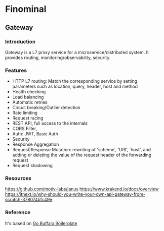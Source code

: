 # Finominal

## Gateway

### Introduction
Gateway is a L7 proxy service for a microservice/distributed system. It provides routing, monitoring/observability, security. 

### Features
- HTTP L7 routing: Match the corresponding service by setting parameters such as location, query, header, host and method
- Health checking
- Load balancing
- Automatic retries
- Circuit breaking/Outlier detection
- Rate limiting 
- Request racing
- REST API, full access to the internals
- CORS Filter,
- Auth: JWT, Basic Auth
- Security
- Response Aggregation
- Request|Response Mutation: rewriting of 'scheme', 'URI', 'host', and adding or deleting the value of the request header of the forwarding request
- Request shadowing

### Resources
https://github.com/motiv-labs/janus
https://www.krakend.io/docs/overview
https://itnext.io/why-should-you-write-your-own-api-gateway-from-scratch-378074bfc49e

### Reference
It's based on [Go Buffalo Boilerplate](https://github.com/chsqur/boilerplate-go)